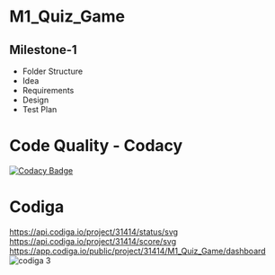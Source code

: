 # M1_Quiz_Game
## Milestone-1
 * Folder Structure
 * Idea
 * Requirements
 * Design
 * Test Plan
# Code Quality - Codacy
 [![Codacy Badge](https://app.codacy.com/project/badge/Grade/1a2a97829e584ea297bb536b182ab705)](https://www.codacy.com/gh/SudheeraDasari/M1_Quiz_Game/dashboard?utm_source=github.com&amp;utm_medium=referral&amp;utm_content=SudheeraDasari/M1_Quiz_Game&amp;utm_campaign=Badge_Grade)
# Codiga
https://api.codiga.io/project/31414/status/svg
https://api.codiga.io/project/31414/score/svg
https://app.codiga.io/public/project/31414/M1_Quiz_Game/dashboard
![codiga 3](https://user-images.githubusercontent.com/87614111/154824683-28de3422-2afd-4925-9a60-765ca4000b33.PNG)

